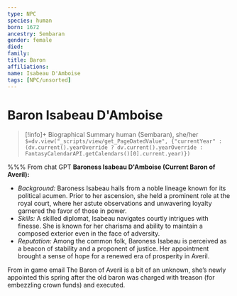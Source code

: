 ```yaml
---
type: NPC
species: human
born: 1672
ancestry: Sembaran
gender: female
died:
family:
title: Baron
affiliations:
name: Isabeau D'Amboise
tags: [NPC/unsorted]
---
```

# Baron Isabeau D'Amboise
>[!info]+ Biographical Summary
>human (Sembaran), she/her
>`$=dv.view("_scripts/view/get_PageDatedValue", {"currentYear" : (dv.current().yearOverride ? dv.current().yearOverride : FantasyCalendarAPI.getCalendars()[0].current.year)})`

%%%
From chat GPT
**Baroness Isabeau D'Amboise (Current Baron of Averil):**

- _Background:_ Baroness Isabeau hails from a noble lineage known for its political acumen. Prior to her ascension, she held a prominent role at the royal court, where her astute observations and unwavering loyalty garnered the favor of those in power.
- _Skills:_ A skilled diplomat, Isabeau navigates courtly intrigues with finesse. She is known for her charisma and ability to maintain a composed exterior even in the face of adversity.
- _Reputation:_ Among the common folk, Baroness Isabeau is perceived as a beacon of stability and a proponent of justice. Her appointment brought a sense of hope for a renewed era of prosperity in Averil.

From in game email
The Baron of Averil is a bit of an unknown, she’s newly appointed this spring after the old baron was charged with treason (for embezzling crown funds) and executed.